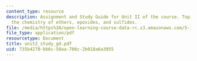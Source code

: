 ```yaml
---
content_type: resource
description: Assignment and Study Guide for Unit II of the course. Topics include
  the chemistry of ethers, epoxides, and sulfides.
file: /media/https%3A/open-learning-course-data-rc.s3.amazonaws.com/5-13-organic-chemistry-ii-fall-2003/735b4270bb6c50aa706c2b018a6a3955_unit2_study_gd.pdf
file_type: application/pdf
resourcetype: Document
title: unit2_study_gd.pdf
uid: 735b4270-bb6c-50aa-706c-2b018a6a3955
---
```

